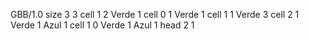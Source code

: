 <gs-board without-header> GBB/1.0
size 3 3
cell 1 2 Verde 1 
cell 0 1 Verde 1 
cell 1 1 Verde 3 
cell 2 1 Verde 1 Azul 1 
cell 1 0 Verde 1 Azul 1 
head 2 1 </gs-board>